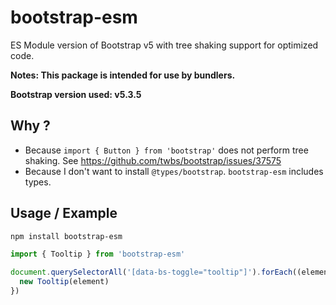 # bootstrap-esm

ES Module version of Bootstrap v5 with tree shaking support for optimized code.

**Notes: This package is intended for use by bundlers.**

**Bootstrap version used: v5.3.5**

## Why ?

 - Because ```import { Button } from 'bootstrap'``` does not perform tree shaking. See https://github.com/twbs/bootstrap/issues/37575
 - Because I don't want to install ```@types/bootstrap```. `bootstrap-esm` includes types.

## Usage / Example

```bash
npm install bootstrap-esm
```

```typescript
import { Tooltip } from 'bootstrap-esm'

document.querySelectorAll('[data-bs-toggle="tooltip"]').forEach((element) => {
  new Tooltip(element)
})
```
